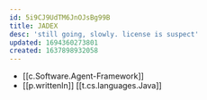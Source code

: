 ```yaml
---
id: 5i9CJ9UdTM6JnOJsBg99B
title: JADEX
desc: 'still going, slowly. license is suspect'
updated: 1694360273801
created: 1637898932058
---
```


- [[c.Software.Agent-Framework]]
- [[p.writtenIn]] [[t.cs.languages.Java]]
